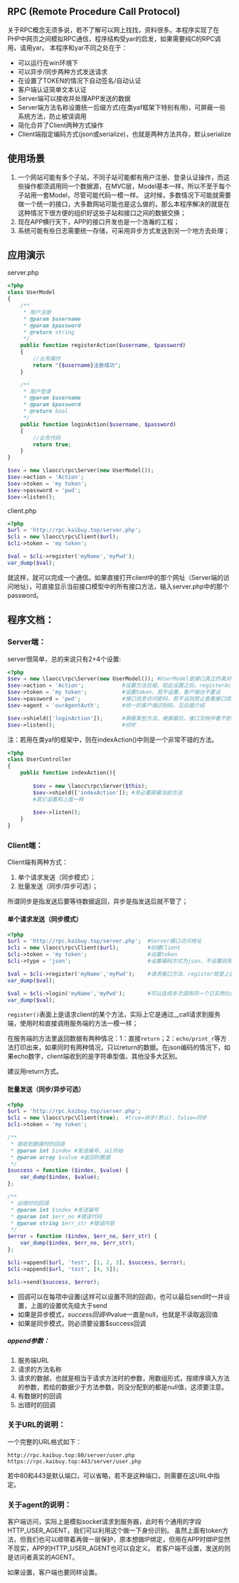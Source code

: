 ## RPC (Remote Procedure Call Protocol)
关于RPC概念无须多说，若不了解可以网上找找，资料很多。本程序实现了在PHP中网页之间模拟RPC通信，程序结构受yar的启发，如果需要纯C的RPC调用，请用yar。
本程序和yar不同之处在于：
- 可以运行在win环境下
- 可以异步/同步两种方式发送请求
- 在设置了TOKEN的情况下自动签名/自动认证
- 客户端认证简单文本认证
- Server端可以接收并处理APP发送的数据
- Server端方法名称设置统一后缀方式(在类yaf框架下特别有用)，可屏蔽一些系统方法，防止被误调用
- 简化合并了Client两种方式操作
- Client端指定编码方式(json或serialize)，也就是两种方法共存，默认serialize


## 使用场景
1. 一个网站可能有多个子站，不同子站可能都有用户注册、登录认证操作，而这些操作都须调用同一个数据源，在MVC层，Model基本一样，所以不至于每个子站用一套Model，尽管可能代码一模一样。
这时候，多数情况下可能就需要做一个统一的接口，大多数网站可能也是这么做的，那么本程序解决的就是在这种情况下很方便的组织好这些子站和接口之间的数据交换；
2. 现在APP横行天下，APP的接口开发也是一个浩瀚的工程；
3. 系统可能有些日志需要统一存储，可采用异步方式发送到另一个地方去处理；

## 应用演示
server.php
```php
<?php
class UserModel
{
    /**
     * 用户注册
     * @param $username
     * @param $password
     * @return string
     */
    public function registerAction($username, $password)
    {
        //业务操作
        return "{$username}注册成功";
    }

    /**
     * 用户登录
     * @param $username
     * @param $password
     * @return bool
     */
    public function loginAction($username, $password)
    {
        //业务代码
        return true;
    }
}

$sev = new \laocc\rpc\Server(new UserModel());
$sev->action = 'Action';
$sev->token = 'my token';
$sev->password = 'pwd';
$sev->listen();

```

client.php

```php
<?php
$url = 'http://rpc.kaibuy.top/server.php';
$cli = new \laocc\rpc\Client($url);
$cli->token = 'my token';

$val = $cli->register('myName','myPwd');
var_dump($val);

```
就这样，就可以完成一个通信。如果直接打开client中的那个网址（Server端的访问地址），可直接显示当前接口模型中的所有接口方法，输入server.php中的那个password。

## 程序文档：
### Server端：
server很简单，总的来说只有2+4个设置:
```php
<?php
$sev = new \laocc\rpc\Server(new UserModel()); #UserModel是接口真正的类对像
$sev->action = 'Action';            #设置方法后缀，如此设置之后，registerAction在客户端则只要register即可
$sev->token = 'my token';           #设置token，若不设置，客户端也不要设
$sev->password = 'pwd';             #接口信息访问密码，若不设则禁止查看接口信息，可以设空字串
$sev->agent = 'ourAgentAuth';       #统一的客户端识别码，见后面介绍

$sev->shield(['loginAction']);      #屏蔽某些方法，被屏蔽后，接口文档中看不到，也不可访问
$sev->listen();                     #侦听
```
注：若用在类yaf的框架中，则在indexAction()中则是一个非常不错的方法。
```php
<?php
class UserController
{
    public function indexAction(){
    
        $sev = new \laocc\rpc\Server($this);
        $sev->shield(['indexAction']); #务必要屏蔽当前方法
        #其它设置和上面一样
        
        $sev->listen(); 
    }
}
```


### Client端：
Client端有两种方式：

1. 单个请求发送（同步模式）；
2. 批量发送（同步/异步可选）；

所谓同步是指发送后要等待数据返回，异步是指发送后就不管了；

#### 单个请求发送（同步模式）
```php
<?php
$url = 'http://rpc.kaibuy.top/server.php';  #Server接口访问地址
$cli = new \laocc\rpc\Client($url);         #创建Client
$cli->token = 'my token';                   #设置token
$cli->type = 'json';                        #设置编码方式为json，不设置则用serialize

$val = $cli->register('myName','myPwd');    #请求接口方法，register就是上面registerAction
var_dump($val);

$val = $cli->login('myName','myPwd');       #可以连续多次调用同一个已实例化的接口
var_dump($val);

```
`register()`表面上是请求client的某个方法，实际上它是通过__call请求到服务端，使用时和直接调用服务端的方法一模一样；

在服务端的方法里返回数据有两种情况：1：直接`return`；2：`echo/print_r`等方法打印出来，如果同时有两种情况，只以return的数据。在json编码的情况下，如果echo数字，client端收到的是字符串型值，其他没多大区别。

建议用return方式。




#### 批量发送（同步/异步可选）
```php
<?php
$url = 'http://rpc.kaibuy.top/server.php';
$cli = new \laocc\rpc\Client(true);  #true=异步(默认)，false=同步
$cli->token = 'my token';

/**
 * 接收到数据时的回调
 * @param int $index #发送编号，从1开始
 * @param array $value #返回的数据
 */
$success = function ($index, $value) {
    var_dump($index, $value);
};

/**
 * 出错时的回调
 * @param int $index #发送编号
 * @param int $err_no #错误代码
 * @param string $err_str #错误内容
 */
$error = function ($index, $err_no, $err_str) {
    var_dump($index, $err_no, $err_str);
};

$cli->append($url, 'test', [1, 2, 3], $success, $error);
$cli->append($url, 'test', [4, 5]);

$cli->send($success, $error);

```
- 回调可以在每项中设置(这样可以设置不同的回调)，也可以最后send时一并设置，上面的设置优先级大于send
- 如果是异步模式，$success回调中$value一直是null，也就是不读取返回值
- 如果是同步模式，则必须要设置$success回调

##### append参数：

1. 服务端URL
2. 请求的方法名称
3. 请求的数据，也就是相当于请求方法时的参数，用数组形式，按顺序填入方法的参数，若给的数据少于方法参数，则没分配到的都是null值，这须要注意。
4. 有数据时的回调
5. 出错时的回调

### 关于URL的说明：
一个完整的URL格式如下：
```
http://rpc.kaibuy.top:80/server/user.php
https://rpc.kaibuy.top:443/server/user.php
```
若中80和443是默认端口，可以省略，若不是这种端口，则需要在这URL中指定。


### 关于agent的说明：
客户端访问，实际上是模拟socket请求到服务器，此时有个通用的字段HTTP_USER_AGENT，我们可以利用这个做一下身份识别。
虽然上面有token方法，但我们也可以顺带着再做一层保护，原本想做IP绑定，但用在APP时绑IP显然不现实，APP的HTTP_USER_AGENT也可以自定义。
若客户端不设置，发送的则是访问者真实的AGENT。

如果设置，客户端也要同样设置。



